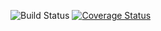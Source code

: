 ![Build Status](https://travis-ci.org/xtwang822/ebdjango_travis.svg?branch=master)
[![Coverage Status](https://coveralls.io/repos/github/xtwang822/ebdjango_travis/badge.svg)](https://coveralls.io/github/xtwang822/ebdjango_travis)

